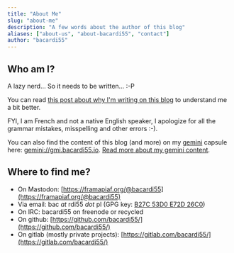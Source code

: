 ```yaml
---
title: "About Me"
slug: "about-me"
description: "A few words about the author of this blog"
aliases: ["about-us", "about-bacardi55", "contact"]
author: "bacardi55"
---
```


## Who am I?

A lazy nerd… So it needs to be written… :-P

You can read [this post about why I'm writing on this blog](/2020/04/25/why-do-i-write-on-this-blog/) to understand me a bit better.

FYI, I am French and not a native English speaker, I apologize for all the grammar mistakes, misspelling and other errors :-).

You can also find the content of this blog (and more) on my [gemini](https://gemini.circumlunar.space/) capsule here: [gemini://gmi.bacardi55.io](gemini://gmi.bacardi55.io). [Read more about my gemini content](/pages/gemini/).

## Where to find me?

- On Mastodon: [https://framapiaf.org/@bacardi55](https://framapiaf.org/@bacardi55)
- Via email: bac _at_ rdi55 _dot_ pl (GPG key: [B27C 53D0 E72D 26C0](/files/pubkey.txt))
- On IRC: bacardi55 on freenode or recycled
- On github: [https://github.com/bacardi55/](https://github.com/bacardi55/)
- On gitlab (mostly private projects): [https://gitlab.com/bacardi55/](https://gitlab.com/bacardi55/)
